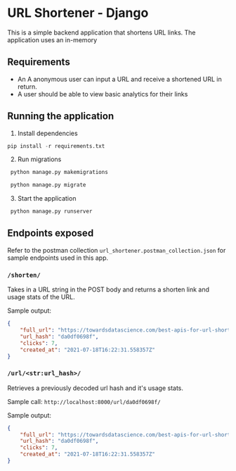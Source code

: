 # URL Shortener - Django

This is a simple backend application that shortens URL links. The application uses an in-memory 

## Requirements
- An A anonymous user can input a URL and receive a shortened URL in return.
- A user should be able to view basic analytics for their links

## Running the application

1. Install dependencies
```python
pip install -r requirements.txt
```

2. Run migrations
```python
 python manage.py makemigrations

 python manage.py migrate
```

3. Start the application
```python
 python manage.py runserver
```

## Endpoints exposed

Refer to the postman collection `url_shortener.postman_collection.json` for sample endpoints used in this app.

### `/shorten/`
Takes in a URL string in the POST body and returns a shorten link and usage stats of the URL. 

Sample output:
```json
{
    "full_url": "https://towardsdatascience.com/best-apis-for-url-shortening-using-python-2db09d1f86f0/",
    "url_hash": "da0df0698f",
    "clicks": 7,
    "created_at": "2021-07-18T16:22:31.558357Z"
}
```

### `/url/<str:url_hash>/`
Retrieves a previously decoded url hash and it's usage stats. 

Sample call: `http://localhost:8000/url/da0df0698f/`

Sample output:
```json
{
    "full_url": "https://towardsdatascience.com/best-apis-for-url-shortening-using-python-2db09d1f86f0/",
    "url_hash": "da0df0698f",
    "clicks": 7,
    "created_at": "2021-07-18T16:22:31.558357Z"
}
```